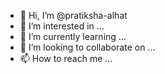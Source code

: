 - 👋 Hi, I’m @pratiksha-alhat
- 👀 I’m interested in ...
- 🌱 I’m currently learning ...
- 💞️ I’m looking to collaborate on ...
- 📫 How to reach me ...

<!---
pratiksha-alhat/pratiksha-alhat is a ✨ special ✨ repository because its `README.md` (this file) appears on your GitHub profile.
You can click the Preview link to take a look at your changes.
--->
